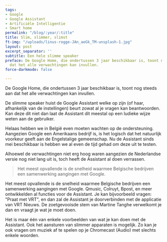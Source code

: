 ```yaml
---
tags:
- Google
- Google Assistant
- Artificiële Intelligentie
- Smart home
permalink: "/blog/:year/:title"
title: Slim, slimmer, slimst
ft-img: "/uploads/linus-rogge-JAn_aeGk_TM-unsplash-1.jpg"
layout: post
excerpt_separator: ''
subtitle: Een hele slimme speaker
preface: De Google Home, die ondertussen 3 jaar beschikbaar is, toont nog steeds aan
  dat het alle verwachtingen kan invullen.
force-darkmode: false

---
```

De Google Home, die ondertussen 3 jaar beschikbaar is, toont nog steeds aan dat het alle verwachtingen kan invullen.

De slimme speaker huist de Google Assistant welke op zijn (of haar, afhankelijk van de instellingen) beurt zowat al je vragen kan beantwoorden. Kan deze dit niet dan laat de Assistant dit meestal op een ludieke wijze weten aan de gebruiker.

Helaas hebben we in België even moeten wachten op de ondersteuning. Aangezien Google een Amerikaans bedrijf is, is het logisch dat het natuurlijk voorkeur geeft aan de Engelstalige gemeenschap. Nu de Assistant sinds mei beschikbaar is hebben we al even de tijd gehad om deze uit te testen.

Alhoewel de verwachtingen niet erg hoog waren aangezien de Nederlandse versie nog niet lang uit is, toch heeft de Assistant al doen verrassen.

> Het meest opvallende is de snelheid waarmee Belgische bedrijven een samenwerking aangingen met Google.

Het meest opvallende is de snelheid waarmee Belgische bedrijven een samenwerking aangingen met Google. Qmusic, Colruyt, Bpost, en meer ontwikkelden al functies voor de Assistant. Je kan bijvoorbeeld vragen: "Praat met VRT", en dan zal de Assistant je doorverbinden met de applicatie van VRT Nieuws. De zoetgevooisde stem van Martine Tanghe verwelkomt je dan en vraagt je wat je moet doen.

Het is maar één van enkele voorbeelden van wat je kan doen met de Assistant. Ook het aansturen van slimmer apparaten is mogelijk. Zo kan je ook vragen om muziek af te spelen op je Chromecast (Audio) met slechts enkele woorden.